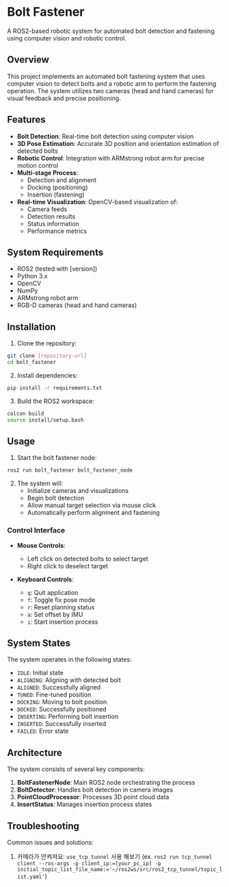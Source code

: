 # Bolt Fastener

A ROS2-based robotic system for automated bolt detection and fastening using computer vision and robotic control.

## Overview

This project implements an automated bolt fastening system that uses computer vision to detect bolts and a robotic arm to perform the fastening operation. The system utilizes two cameras (head and hand cameras) for visual feedback and precise positioning.

## Features

- **Bolt Detection**: Real-time bolt detection using computer vision
- **3D Pose Estimation**: Accurate 3D position and orientation estimation of detected bolts
- **Robotic Control**: Integration with ARMstrong robot arm for precise motion control
- **Multi-stage Process**:
  - Detection and alignment
  - Docking (positioning)
  - Insertion (fastening)
- **Real-time Visualization**: OpenCV-based visualization of:
  - Camera feeds
  - Detection results
  - Status information
  - Performance metrics

## System Requirements

- ROS2 (tested with [version])
- Python 3.x
- OpenCV
- NumPy
- ARMstrong robot arm
- RGB-D cameras (head and hand cameras)

## Installation

1. Clone the repository:
```bash
git clone [repository-url]
cd bolt_fastener
```

2. Install dependencies:
```bash
pip install -r requirements.txt
```

3. Build the ROS2 workspace:
```bash
colcon build
source install/setup.bash
```

## Usage

1. Start the bolt fastener node:
```bash
ros2 run bolt_fastener bolt_fastener_node
```

2. The system will:
   - Initialize cameras and visualizations
   - Begin bolt detection
   - Allow manual target selection via mouse click
   - Automatically perform alignment and fastening

### Control Interface

- **Mouse Controls**:
  - Left click on detected bolts to select target
  - Right click to deselect target

- **Keyboard Controls**:
  - `q`: Quit application
  - `f`: Toggle fix pose mode
  - `r`: Reset planning status
  - `a`: Set offset by IMU
  - `i`: Start insertion process

## System States

The system operates in the following states:
- `IDLE`: Initial state
- `ALIGNING`: Aligning with detected bolt
- `ALIGNED`: Successfully aligned
- `TUNED`: Fine-tuned position
- `DOCKING`: Moving to bolt position
- `DOCKED`: Successfully positioned
- `INSERTING`: Performing bolt insertion
- `INSERTED`: Successfully inserted
- `FAILED`: Error state

## Architecture

The system consists of several key components:

1. **BoltFastenerNode**: Main ROS2 node orchestrating the process
2. **BoltDetector**: Handles bolt detection in camera images
3. **PointCloudProcessor**: Processes 3D point cloud data
4. **InsertStatus**: Manages insertion process states

## Troubleshooting
Common issues and solutions:
1. 카메라가 안켜져요: `use_tcp_tunnel` 사용 해보기 (ex. `ros2 run tcp_tunnel client --ros-args -p client_ip:=[your_pc_ip] -p initial_topic_list_file_name:='~/ros2ws/src/ros2_tcp_tunnel/topic_list.yaml'`)
